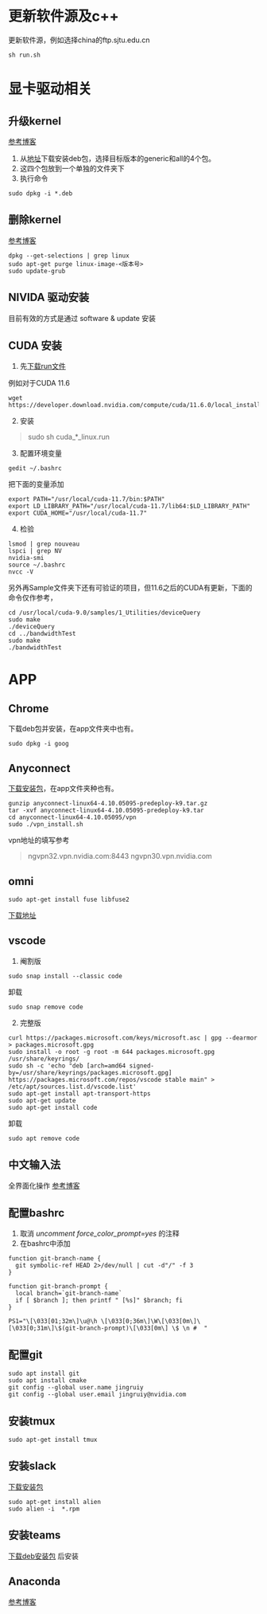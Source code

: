 # 更新软件源及c++

更新软件源，例如选择china的ftp.sjtu.edu.cn

```
sh run.sh
```

# 显卡驱动相关
## 升级kernel
[参考博客](https://blog.csdn.net/musiclvme/article/details/107477099)

1. 从[地址](https://kernel.ubuntu.com/~kernel-ppa/mainline)下载安装deb包，选择目标版本的generic和all的4个包。
2. 这四个包放到一个单独的文件夹下
3. 执行命令
```
sudo dpkg -i *.deb
```

## 删除kernel
[参考博客](https://blog.csdn.net/bless_forever/article/details/79630315)

```
dpkg --get-selections | grep linux
sudo apt-get purge linux-image-<版本号>
sudo update-grub
```

## NIVIDA 驱动安装
目前有效的方式是通过 software & update 安装

## CUDA 安装
1. 先[下载run文件](https://developer.nvidia.com/cuda-toolkit-archive)

例如对于CUDA 11.6
```
wget https://developer.download.nvidia.com/compute/cuda/11.6.0/local_installers/cuda_11.6.0_510.39.01_linux.run
```

2. 安装
> sudo sh cuda_*_linux.run

3. 配置环境变量
```
gedit ~/.bashrc
```
把下面的变量添加
```
export PATH="/usr/local/cuda-11.7/bin:$PATH"
export LD_LIBRARY_PATH="/usr/local/cuda-11.7/lib64:$LD_LIBRARY_PATH"
export CUDA_HOME="/usr/local/cuda-11.7"
```

4. 检验
```
lsmod | grep nouveau
lspci | grep NV
nvidia-smi
source ~/.bashrc
nvcc -V
```
另外再Sample文件夹下还有可验证的项目，但11.6之后的CUDA有更新，下面的命令仅作参考，
```
cd /usr/local/cuda-9.0/samples/1_Utilities/deviceQuery
sudo make
./deviceQuery
cd ../bandwidthTest
sudo make
./bandwidthTest
```

# APP
## Chrome
下载deb包并安装，在app文件夹中也有。
```
sudo dpkg -i goog
```

## Anyconnect
[下载安装包](https://ngvpn.nvidia.com/)，在app文件夹种也有。
```
gunzip anyconnect-linux64-4.10.05095-predeploy-k9.tar.gz
tar -xvf anyconnect-linux64-4.10.05095-predeploy-k9.tar
cd anyconnect-linux64-4.10.05095/vpn
sudo ./vpn_install.sh
```
vpn地址的填写参考
> ngvpn32.vpn.nvidia.com:8443
> ngvpn30.vpn.nvidia.com

## omni
```
sudo apt-get install fuse libfuse2
```
[下载地址](https://www.nvidia.com/en-us/omniverse/download/
)

## vscode
1. 阉割版
```
sudo snap install --classic code
```
卸载
```
sudo snap remove code
```
2. 完整版
```
curl https://packages.microsoft.com/keys/microsoft.asc | gpg --dearmor > packages.microsoft.gpg
sudo install -o root -g root -m 644 packages.microsoft.gpg /usr/share/keyrings/
sudo sh -c 'echo "deb [arch=amd64 signed-by=/usr/share/keyrings/packages.microsoft.gpg] https://packages.microsoft.com/repos/vscode stable main" > /etc/apt/sources.list.d/vscode.list'
sudo apt-get install apt-transport-https
sudo apt-get update
sudo apt-get install code
```
卸载
```
sudo apt remove code
```

## 中文输入法
全界面化操作 [参考博客](https://blog.csdn.net/github_39533414/article/details/85211012)

## 配置bashrc
1. 取消 *uncomment force_color_prompt=yes* 的注释
2. 在bashrc中添加
```
function git-branch-name {
  git symbolic-ref HEAD 2>/dev/null | cut -d"/" -f 3
}

function git-branch-prompt {
  local branch=`git-branch-name`
  if [ $branch ]; then printf " [%s]" $branch; fi
}

PS1="\[\033[01;32m\]\u@\h \[\033[0;36m\]\W\[\033[0m\]\[\033[0;31m\]\$(git-branch-prompt)\[\033[0m\] \$ \n #  "
```

## 配置git
```
sudo apt install git
sudo apt install cmake
git config --global user.name jingruiy
git config --global user.email jingruiy@nvidia.com
```

## 安装tmux
```
sudo apt-get install tmux
```

## 安装slack
[下载安装包](https://slack.com/intl/zh-hk/downloads/linux)
```
sudo apt-get install alien
sudo alien -i  *.rpm
```

## 安装teams
[下载deb安装包](https://www.microsoft.com/zh-cn/microsoft-teams/download-app)
后安装

## Anaconda
[参考博客](https://www.digitalocean.com/community/tutorials/how-to-install-anaconda-on-ubuntu-18-04-quickstart)

